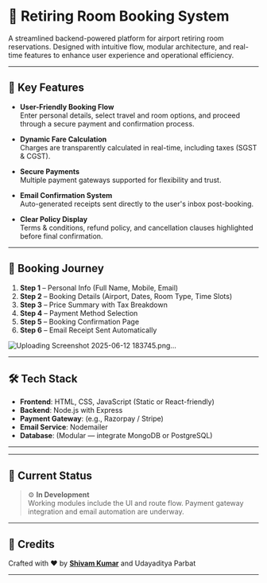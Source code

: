 # 🏨 Retiring Room Booking System

A streamlined backend-powered platform for airport retiring room reservations. Designed with intuitive flow, modular architecture, and real-time features to enhance user experience and operational efficiency.

---

## 📌 Key Features

- **User-Friendly Booking Flow**  
  Enter personal details, select travel and room options, and proceed through a secure payment and confirmation process.

- **Dynamic Fare Calculation**  
  Charges are transparently calculated in real-time, including taxes (SGST & CGST).

- **Secure Payments**  
  Multiple payment gateways supported for flexibility and trust.

- **Email Confirmation System**  
  Auto-generated receipts sent directly to the user's inbox post-booking.

- **Clear Policy Display**  
  Terms & conditions, refund policy, and cancellation clauses highlighted before final confirmation.

---

## 🧭 Booking Journey

1. **Step 1** – Personal Info (Full Name, Mobile, Email)  
2. **Step 2** – Booking Details (Airport, Dates, Room Type, Time Slots)  
3. **Step 3** – Price Summary with Tax Breakdown  
4. **Step 4** – Payment Method Selection  
5. **Step 5** – Booking Confirmation Page  
6. **Step 6** – Email Receipt Sent Automatically

![Uploading Screenshot 2025-06-12 183745.png…]()


---

## 🛠️ Tech Stack

- **Frontend**: HTML, CSS, JavaScript (Static or React-friendly)
- **Backend**: Node.js with Express
- **Payment Gateway**: (e.g., Razorpay / Stripe)
- **Email Service**: Nodemailer
- **Database**: (Modular — integrate MongoDB or PostgreSQL)

---


---

## 🚀 Current Status

> ⚙️ **In Development**  
Working modules include the UI and route flow. Payment gateway integration and email automation are underway.

---

## 🙌 Credits

Crafted with ❤️ by [**Shivam Kumar**](https://shivam.wtf) and Udayaditya Parbat

---
